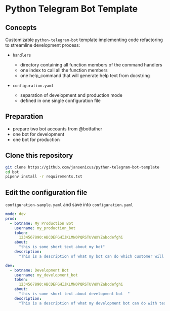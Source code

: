 # Python Telegram Bot Template

## Concepts
Customizable `python-telegram-bot` template implementing code refactoring to streamline development process:

  - `handlers`
    - directory containing all function members of the command handlers
    - one index to call all the function members
    - one help_command that will generate help text from docstring


  - `configuration.yaml` 
    - separation of development and production mode 
    - defined in one single configuration file

## Preparation
  - prepare two bot accounts from @botfather
  - one bot for development 
  - one bot for production


## Clone this repository
```bash
git clone https://github.com/jansenicus/python-telegram-bot-template
cd bot
pipenv install -r requirements.txt
```


## Edit the configuration file
`configuration-sample.yaml` and save into `configuration.yaml`

```yaml
mode: dev
prod:
  - botname: My Production Bot
    username: my_production_bot
    token: 
      1234567890:ABCDEFGHIJKLMNOPQRSTUVWXYZabcdefghi
    about:
      "this is some short text about my bot"
    description:
      "This is a description of what my bot can do which customer will use"

dev:
  - botname: Development Bot
    username: my_development_bot
    token: 
      1234567890:ABCDEFGHIJKLMNOPQRSTUVWXYZabcdefghi
    about:
      "this is some short text about development bot  "
    description:
      "This is a description of what my development bot can do with testing"
```
